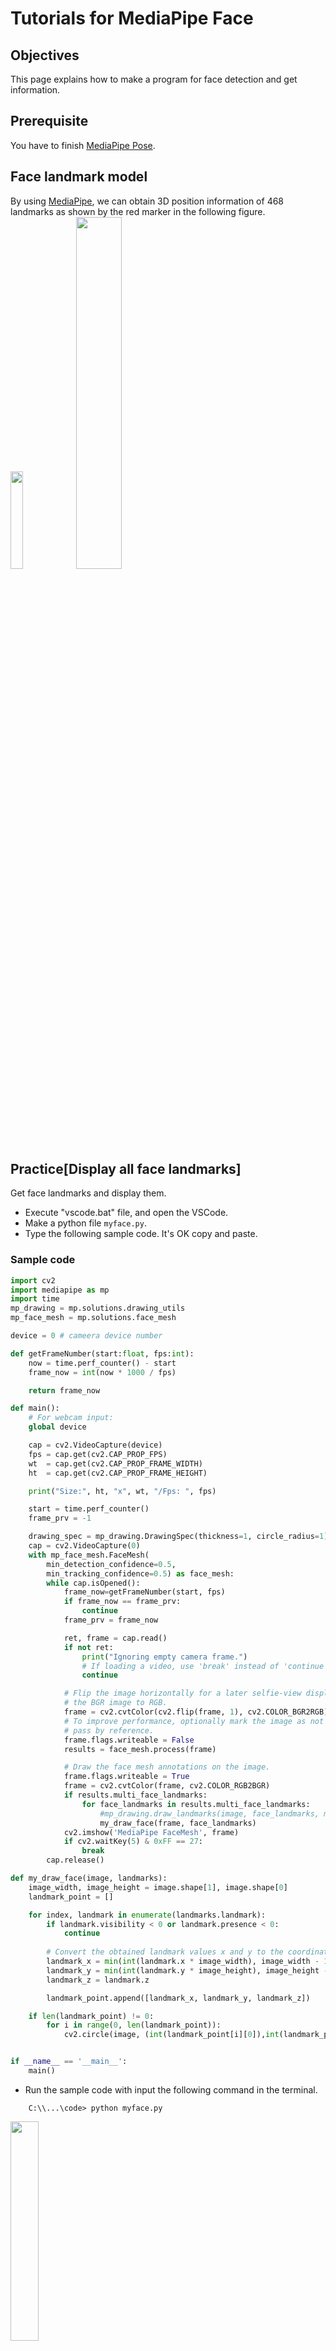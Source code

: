 # Tutorials for MediaPipe Face

## Objectives
This page explains how to make a program for face detection and get information.

## Prerequisite
You have to finish [MediaPipe Pose](../mediapipe/pose.md).
## Face landmark model
By using [MediaPipe](https://google.github.io/mediapipe/), we can obtain 3D position information of 468 landmarks as shown by the red marker in the following figure.<br>
<image src="../image/face_mesh_android_gpu.gif" width="20%" height="20%">
  <image src="../image/face_landmark2.png" width="38%" height="38%"><br>

## Practice[Display all face landmarks]
  Get face landmarks and display them.
  - Execute "vscode.bat" file, and open the VSCode.
  - Make a python file `myface.py`. 
  - Type the following sample code. It's OK copy and paste.

### Sample code
```python
import cv2
import mediapipe as mp
import time
mp_drawing = mp.solutions.drawing_utils
mp_face_mesh = mp.solutions.face_mesh

device = 0 # cameera device number

def getFrameNumber(start:float, fps:int):
    now = time.perf_counter() - start
    frame_now = int(now * 1000 / fps)

    return frame_now

def main():
    # For webcam input:
    global device

    cap = cv2.VideoCapture(device)
    fps = cap.get(cv2.CAP_PROP_FPS)
    wt  = cap.get(cv2.CAP_PROP_FRAME_WIDTH)
    ht  = cap.get(cv2.CAP_PROP_FRAME_HEIGHT)

    print("Size:", ht, "x", wt, "/Fps: ", fps)

    start = time.perf_counter()
    frame_prv = -1

    drawing_spec = mp_drawing.DrawingSpec(thickness=1, circle_radius=1)
    cap = cv2.VideoCapture(0)
    with mp_face_mesh.FaceMesh(
        min_detection_confidence=0.5,
        min_tracking_confidence=0.5) as face_mesh:
        while cap.isOpened():
            frame_now=getFrameNumber(start, fps)
            if frame_now == frame_prv:
                continue
            frame_prv = frame_now

            ret, frame = cap.read()
            if not ret:
                print("Ignoring empty camera frame.")
                # If loading a video, use 'break' instead of 'continue'.
                continue

            # Flip the image horizontally for a later selfie-view display, and convert
            # the BGR image to RGB.
            frame = cv2.cvtColor(cv2.flip(frame, 1), cv2.COLOR_BGR2RGB)
            # To improve performance, optionally mark the image as not writeable to
            # pass by reference.
            frame.flags.writeable = False
            results = face_mesh.process(frame)

            # Draw the face mesh annotations on the image.
            frame.flags.writeable = True
            frame = cv2.cvtColor(frame, cv2.COLOR_RGB2BGR)
            if results.multi_face_landmarks:
                for face_landmarks in results.multi_face_landmarks:
                    #mp_drawing.draw_landmarks(image, face_landmarks, mp_face_mesh.FACE_CONNECTIONS)
                    my_draw_face(frame, face_landmarks)
            cv2.imshow('MediaPipe FaceMesh', frame)
            if cv2.waitKey(5) & 0xFF == 27:
                break
        cap.release()

def my_draw_face(image, landmarks):
    image_width, image_height = image.shape[1], image.shape[0]
    landmark_point = []

    for index, landmark in enumerate(landmarks.landmark):
        if landmark.visibility < 0 or landmark.presence < 0:
            continue
        
        # Convert the obtained landmark values x and y to the coordinates on the image
        landmark_x = min(int(landmark.x * image_width), image_width - 1)
        landmark_y = min(int(landmark.y * image_height), image_height - 1)
        landmark_z = landmark.z

        landmark_point.append([landmark_x, landmark_y, landmark_z])

    if len(landmark_point) != 0:
        for i in range(0, len(landmark_point)):
            cv2.circle(image, (int(landmark_point[i][0]),int(landmark_point[i][1])), 1, (0, 255, 0), 1)


if __name__ == '__main__':
    main()
```
  - Run the sample code with input the following command in the terminal.
```
    C:\\...\code> python myface.py
``` 
  <image src="../image/face.png" width="30%" height="30%"><br>
  - If you want to stop this program, press "Esc" key while the preview window is active.

### How to refer all the landmarks stored in the list
 - Draw by referring to all the landmarks stored in the list by the following code.
````python
    for i in range(0, len(landmark_point)):
        cv2.circle(image, (int(landmark_point[i][0]),int(landmark_point[i][1])), 1, (0, 255, 0), 1)
````

## Exercise[Face1]
 - Calculate the center of gravity of all face landmarks, and draw red circle.<br>
    <image src="../image/q1_face.png" width="30%" height="30%"><br>

### ![#f03c15](https://via.placeholder.com/15/f03c15/000000?text=+)Checkpoint
It's OK, you can finish the Exercise[Face1].

## Exercise[Face2]
 - Display "left" or "right" according to the orientation of the face.<br>
    <image src="../image/q2_face.gif" width="30%" height="30%"><br>

### ![#f03c15](https://via.placeholder.com/15/f03c15/000000?text=+)Checkpoint
It's OK, you can finish the Exercise[Face2].

## Exercise[Face3]
 - Display the direction randomly, and count up and display if the user points in the same direction.<br>
 <image src="../image/ques.gif" width="30%" height="30%"><br>
 - Use the following code to randomly generate an integer. In this code, `random.randint(0, 5)` returns a random integer int with `0<=n<=5`.
````python
    import random
    random.randint(0, 5)
````
 - You can randomly select and display the elements of the array with the following code.
````python
   msg_array = ("msg1", "msg2", "msg3")
   select = msg_array[random.randint(0, len(msg_array)-1)]
   print(select)
````
### ![#f03c15](https://via.placeholder.com/15/f03c15/000000?text=+)Checkpoint
It's OK, you can finish the Exercise[Face3].
   
## Challenge[Face1]
 - Display "smile" when smile. 
 - The position of facial parts is the basic information for classifying facial expressions.
 - Think so that you can judge correctly even if you tilt your face.<br>
<image src="../image/smile.gif" width="30%" height="30%"><br>


---

[README](../README.md)
